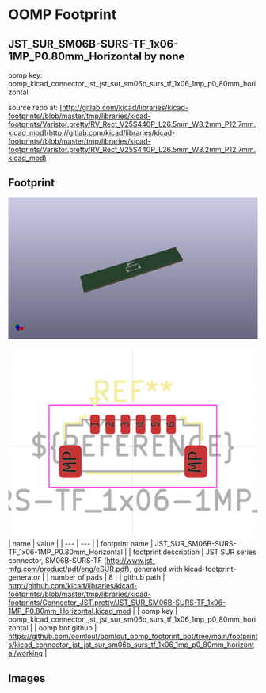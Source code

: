 # OOMP Footprint  
## JST_SUR_SM06B-SURS-TF_1x06-1MP_P0.80mm_Horizontal  by none  
  
oomp key: oomp_kicad_connector_jst_jst_sur_sm06b_surs_tf_1x06_1mp_p0_80mm_horizontal  
  
source repo at: [http://gitlab.com/kicad/libraries/kicad-footprints//blob/master/tmp/libraries/kicad-footprints/Varistor.pretty/RV_Rect_V25S440P_L26.5mm_W8.2mm_P12.7mm.kicad_mod](http://gitlab.com/kicad/libraries/kicad-footprints//blob/master/tmp/libraries/kicad-footprints/Varistor.pretty/RV_Rect_V25S440P_L26.5mm_W8.2mm_P12.7mm.kicad_mod)  
## Footprint  
  
[![working_kicad_pcb_3d.png](working_kicad_pcb_3d_600.png)](working_kicad_pcb_3d.png)  
  
[![working.png](working_600.png)](working.png)  
| name | value | 
| --- | --- | 
| footprint name | JST_SUR_SM06B-SURS-TF_1x06-1MP_P0.80mm_Horizontal | 
| footprint description | JST SUR series connector, SM06B-SURS-TF (http://www.jst-mfg.com/product/pdf/eng/eSUR.pdf), generated with kicad-footprint-generator | 
| number of pads | 8 | 
| github path | http://github.com/kicad/libraries/kicad-footprints//blob/master/tmp/libraries/kicad-footprints/Connector_JST.pretty/JST_SUR_SM06B-SURS-TF_1x06-1MP_P0.80mm_Horizontal.kicad_mod | 
| oomp key | oomp_kicad_connector_jst_jst_sur_sm06b_surs_tf_1x06_1mp_p0_80mm_horizontal | 
| oomp bot github | https://github.com/oomlout/oomlout_oomp_footprint_bot/tree/main/footprints/kicad_connector_jst_jst_sur_sm06b_surs_tf_1x06_1mp_p0_80mm_horizontal/working | 
## Images  
